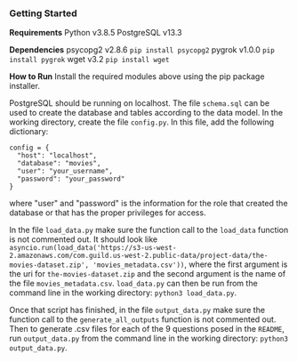 ### Getting Started
**Requirements**
Python v3.8.5
PostgreSQL v13.3

**Dependencies**
psycopg2 v2.8.6
`pip install psycopg2`
pygrok v1.0.0
`pip install pygrok`
wget v3.2
`pip install wget`

**How to Run**
Install the required modules above using the pip package installer.

PostgreSQL should be running on localhost. The file `schema.sql` can be used to create the database and tables according to the data model. In the working directory, create the file `config.py`. In this file, add the following dictionary:
```
config = {
  "host": "localhost",
  "database": "movies",
  "user": "your_username",
  "password": "your_password"
}
```
where "user" and "password" is the information for the role that created the database or that has the proper privileges for access.

In the file `load_data.py` make sure the function call to the `load_data` function is not commented out. It should look like `asyncio.run(load_data('https://s3-us-west-2.amazonaws.com/com.guild.us-west-2.public-data/project-data/the-movies-dataset.zip', 'movies_metadata.csv'))`, where the first argument is the uri for `the-movies-dataset.zip` and the second argument is the name of the file `movies_metadata.csv`. `load_data.py` can then be run from the command line in the working directory: `python3 load_data.py`.

Once that script has finished, in the file `output_data.py` make sure the function call to the `generate_all_outputs` function is not commented out. Then to generate .csv files for each of the 9 questions posed in the `README`, run `output_data.py` from the command line in the working directory: `python3 output_data.py`.